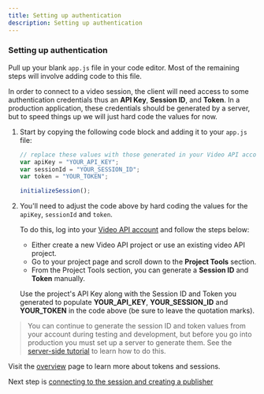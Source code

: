 ```yaml
---
title: Setting up authentication
description: Setting up authentication
---
```


### Setting up authentication

Pull up your blank `app.js` file in your code editor. Most of the remaining steps will involve adding code to this file.

In order to connect to a video session, the client will need access to some authentication credentials thus an **API Key**, **Session ID**, and **Token**. In a production application, these credentials should be generated by a server, but to speed things up we will just hard code the values for now.

1. Start by copying the following code block and adding it to your `app.js` file:

    ```js
    // replace these values with those generated in your Video API account
    var apiKey = "YOUR_API_KEY";
    var sessionId = "YOUR_SESSION_ID";
    var token = "YOUR_TOKEN";

    initializeSession();
    ```
2. You'll need to adjust the code above by hard coding the values for the `apiKey`, `sessionId` and `token`. 

    To do this, log into your [Video API account](https://tokbox.com/account) and follow the steps below:
    - Either create a new Video API project or use an existing video API project.
    - Go to your project page and scroll down to the **Project Tools** section.
    - From the Project Tools section, you can generate a **Session ID** and **Token** manually.
    
    Use the project's API Key along with the Session ID and Token you generated to populate **YOUR_API_KEY**, **YOUR_SESSION_ID** and **YOUR_TOKEN** in the code above (be sure to leave the quotation marks).

> You can continue to generate the session ID and token values from your account during testing and development, but before you go into production you must set up a server to generate them. See the [server-side tutorial](/video/tutorials/server-side-setup) to learn how to do this.

Visit the [overview](/video/overview) page to learn more about tokens and sessions.

Next step is [connecting to the session and creating a publisher](/video/tutorials/create-video-conferencing-app/video/create-video-conferencing-app/javascript/sessions-publisher-setup/javascript)